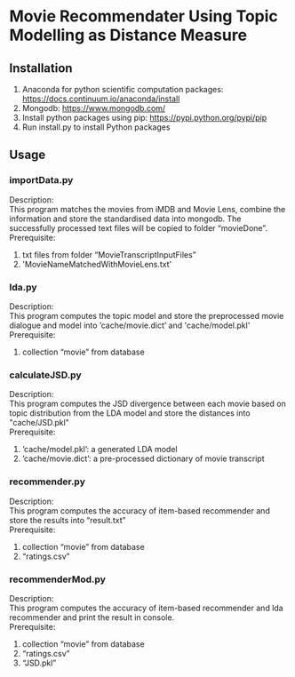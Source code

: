 # Movie Recommendater Using Topic Modelling as Distance Measure
## Installation
1. Anaconda for python scientific computation packages: https://docs.continuum.io/anaconda/install
2. Mongodb: https://www.mongodb.com/
3. Install python packages using pip: https://pypi.python.org/pypi/pip
4. Run install.py to install Python packages
## Usage
### importData.py 
Description: <br />
This program matches the movies from iMDB and Movie Lens, combine the information and store the standardised data into mongodb. The successfully processed text files will be copied to folder “movieDone”.<br />
Prerequisite:  <br />
1. txt files from folder “MovieTranscriptInputFiles” <br />
2. 'MovieNameMatchedWithMovieLens.txt' <br />

### lda.py 
Description: <br />
This program computes the topic model and store the preprocessed movie dialogue and model into ’cache/movie.dict’ and 'cache/model.pkl' <br />
Prerequisite:  <br />
1. collection “movie” from database <br />

### calculateJSD.py 
Description: <br />
This program computes the JSD divergence between each movie based on topic distribution from the LDA model and store the distances into "cache/JSD.pkl" <br />
Prerequisite:  <br />
1. ’cache/model.pkl’: a generated LDA model <br />
2. ’cache/movie.dict’: a pre-processed dictionary of movie transcript <br />

### recommender.py 
Description: <br />
This program computes the accuracy of item-based recommender and store the results into “result.txt” <br />
Prerequisite:  <br />
1. collection “movie” from database <br />
2. “ratings.csv” <br />

### recommenderMod.py 
Description: <br />
This program computes the accuracy of item-based recommender and lda recommender and print the result in console. <br />
Prerequisite:  <br />
1. collection “movie” from database <br />
2. “ratings.csv” <br />
3. “JSD.pkl” <br />